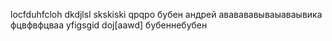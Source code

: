 locfduhfcloh
dkdjlsl
skskiski
qpqpo
бубен
андрей
ававававываыаваывика
фцвфвфцваа
yfigsgid
doj[aawd]
бубеннебубен